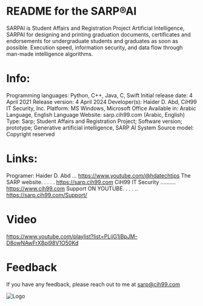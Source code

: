 README for the SARP®AI
========================
SARPAI is Student Affairs and Registration Project Artificial Intelligence, SARPAI for designing and printing graduation documents, certificates and endorsements for undergraduate students and graduates as soon as possible. Execution speed, information security, and data flow through man-made intelligence algorithms.

Info:
======
Programming languages: Python, C++, Java, C, Swift
Initial release date: 4 April 2021
Release version: 4 April 2024
Developer(s): Haider D. Abd, CiH99 IT Security, Inc.
Platform: MS Windows, Microsoft Office
Available in: Arabic Language, English Language
Website: sarp.cih99.com (Arabic, English)
Type: Sarp; Student Affairs and Registration Project; Software version; prototype; Generative artificial intelligence, SARP AI System
Source model: Copyright reserved

Links:
======
Programer: Haider D. Abd ... https://www.youtube.com/@hdatechtips
The SARP website. . . . . https://sarp.cih99.com
CiH99 IT Security .......... https://www.cih99.com
Support ON YOUTUBE. . . . .. https://sarp.cih99.com/Support/

Video
=========
https://www.youtube.com/playlist?list=PLijG1jBpJM-D8owNAwFrX8pi98V1O50Kd


Feedback
==========
If you have any feedback, please reach out to me at sarp@cih99.com

![Logo](https://sarp.cih99.com/)
